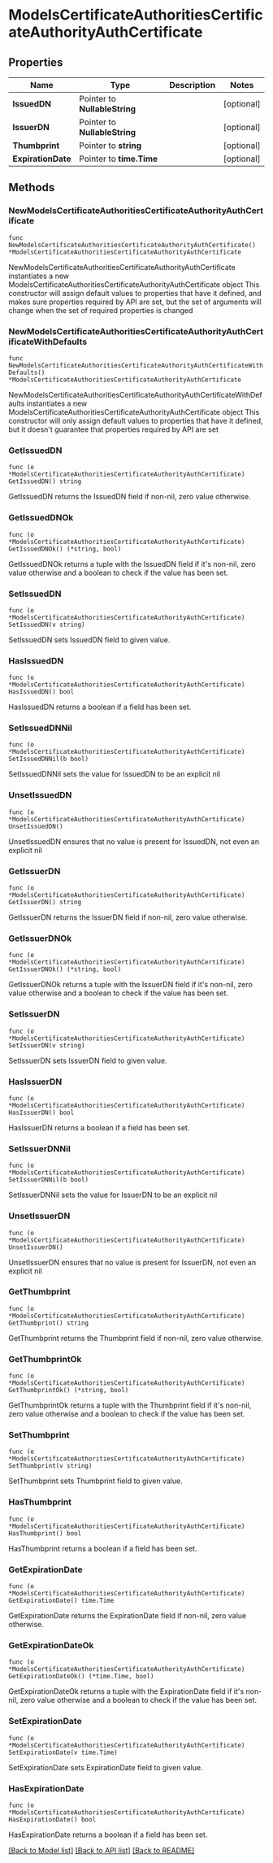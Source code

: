# ModelsCertificateAuthoritiesCertificateAuthorityAuthCertificate

## Properties

Name | Type | Description | Notes
------------ | ------------- | ------------- | -------------
**IssuedDN** | Pointer to **NullableString** |  | [optional] 
**IssuerDN** | Pointer to **NullableString** |  | [optional] 
**Thumbprint** | Pointer to **string** |  | [optional] 
**ExpirationDate** | Pointer to **time.Time** |  | [optional] 

## Methods

### NewModelsCertificateAuthoritiesCertificateAuthorityAuthCertificate

`func NewModelsCertificateAuthoritiesCertificateAuthorityAuthCertificate() *ModelsCertificateAuthoritiesCertificateAuthorityAuthCertificate`

NewModelsCertificateAuthoritiesCertificateAuthorityAuthCertificate instantiates a new ModelsCertificateAuthoritiesCertificateAuthorityAuthCertificate object
This constructor will assign default values to properties that have it defined,
and makes sure properties required by API are set, but the set of arguments
will change when the set of required properties is changed

### NewModelsCertificateAuthoritiesCertificateAuthorityAuthCertificateWithDefaults

`func NewModelsCertificateAuthoritiesCertificateAuthorityAuthCertificateWithDefaults() *ModelsCertificateAuthoritiesCertificateAuthorityAuthCertificate`

NewModelsCertificateAuthoritiesCertificateAuthorityAuthCertificateWithDefaults instantiates a new ModelsCertificateAuthoritiesCertificateAuthorityAuthCertificate object
This constructor will only assign default values to properties that have it defined,
but it doesn't guarantee that properties required by API are set

### GetIssuedDN

`func (o *ModelsCertificateAuthoritiesCertificateAuthorityAuthCertificate) GetIssuedDN() string`

GetIssuedDN returns the IssuedDN field if non-nil, zero value otherwise.

### GetIssuedDNOk

`func (o *ModelsCertificateAuthoritiesCertificateAuthorityAuthCertificate) GetIssuedDNOk() (*string, bool)`

GetIssuedDNOk returns a tuple with the IssuedDN field if it's non-nil, zero value otherwise
and a boolean to check if the value has been set.

### SetIssuedDN

`func (o *ModelsCertificateAuthoritiesCertificateAuthorityAuthCertificate) SetIssuedDN(v string)`

SetIssuedDN sets IssuedDN field to given value.

### HasIssuedDN

`func (o *ModelsCertificateAuthoritiesCertificateAuthorityAuthCertificate) HasIssuedDN() bool`

HasIssuedDN returns a boolean if a field has been set.

### SetIssuedDNNil

`func (o *ModelsCertificateAuthoritiesCertificateAuthorityAuthCertificate) SetIssuedDNNil(b bool)`

 SetIssuedDNNil sets the value for IssuedDN to be an explicit nil

### UnsetIssuedDN
`func (o *ModelsCertificateAuthoritiesCertificateAuthorityAuthCertificate) UnsetIssuedDN()`

UnsetIssuedDN ensures that no value is present for IssuedDN, not even an explicit nil
### GetIssuerDN

`func (o *ModelsCertificateAuthoritiesCertificateAuthorityAuthCertificate) GetIssuerDN() string`

GetIssuerDN returns the IssuerDN field if non-nil, zero value otherwise.

### GetIssuerDNOk

`func (o *ModelsCertificateAuthoritiesCertificateAuthorityAuthCertificate) GetIssuerDNOk() (*string, bool)`

GetIssuerDNOk returns a tuple with the IssuerDN field if it's non-nil, zero value otherwise
and a boolean to check if the value has been set.

### SetIssuerDN

`func (o *ModelsCertificateAuthoritiesCertificateAuthorityAuthCertificate) SetIssuerDN(v string)`

SetIssuerDN sets IssuerDN field to given value.

### HasIssuerDN

`func (o *ModelsCertificateAuthoritiesCertificateAuthorityAuthCertificate) HasIssuerDN() bool`

HasIssuerDN returns a boolean if a field has been set.

### SetIssuerDNNil

`func (o *ModelsCertificateAuthoritiesCertificateAuthorityAuthCertificate) SetIssuerDNNil(b bool)`

 SetIssuerDNNil sets the value for IssuerDN to be an explicit nil

### UnsetIssuerDN
`func (o *ModelsCertificateAuthoritiesCertificateAuthorityAuthCertificate) UnsetIssuerDN()`

UnsetIssuerDN ensures that no value is present for IssuerDN, not even an explicit nil
### GetThumbprint

`func (o *ModelsCertificateAuthoritiesCertificateAuthorityAuthCertificate) GetThumbprint() string`

GetThumbprint returns the Thumbprint field if non-nil, zero value otherwise.

### GetThumbprintOk

`func (o *ModelsCertificateAuthoritiesCertificateAuthorityAuthCertificate) GetThumbprintOk() (*string, bool)`

GetThumbprintOk returns a tuple with the Thumbprint field if it's non-nil, zero value otherwise
and a boolean to check if the value has been set.

### SetThumbprint

`func (o *ModelsCertificateAuthoritiesCertificateAuthorityAuthCertificate) SetThumbprint(v string)`

SetThumbprint sets Thumbprint field to given value.

### HasThumbprint

`func (o *ModelsCertificateAuthoritiesCertificateAuthorityAuthCertificate) HasThumbprint() bool`

HasThumbprint returns a boolean if a field has been set.

### GetExpirationDate

`func (o *ModelsCertificateAuthoritiesCertificateAuthorityAuthCertificate) GetExpirationDate() time.Time`

GetExpirationDate returns the ExpirationDate field if non-nil, zero value otherwise.

### GetExpirationDateOk

`func (o *ModelsCertificateAuthoritiesCertificateAuthorityAuthCertificate) GetExpirationDateOk() (*time.Time, bool)`

GetExpirationDateOk returns a tuple with the ExpirationDate field if it's non-nil, zero value otherwise
and a boolean to check if the value has been set.

### SetExpirationDate

`func (o *ModelsCertificateAuthoritiesCertificateAuthorityAuthCertificate) SetExpirationDate(v time.Time)`

SetExpirationDate sets ExpirationDate field to given value.

### HasExpirationDate

`func (o *ModelsCertificateAuthoritiesCertificateAuthorityAuthCertificate) HasExpirationDate() bool`

HasExpirationDate returns a boolean if a field has been set.


[[Back to Model list]](../README.md#documentation-for-models) [[Back to API list]](../README.md#documentation-for-api-endpoints) [[Back to README]](../README.md)


